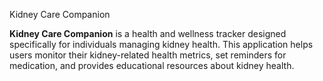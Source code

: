  Kidney Care Companion

**Kidney Care Companion** is a health and wellness tracker designed specifically for individuals managing kidney health. This application helps users monitor their kidney-related health metrics, set reminders for medication, and provides educational resources about kidney health.
